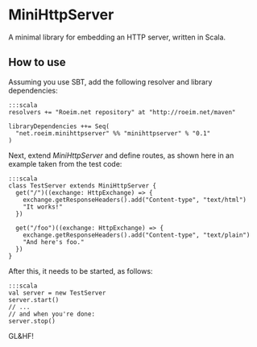 # MiniHttpServer

A minimal library for embedding an HTTP server, written in Scala.

## How to use

Assuming you use SBT, add the following resolver and library dependencies:

    :::scala
    resolvers += "Roeim.net repository" at "http://roeim.net/maven"

    libraryDependencies ++= Seq(
      "net.roeim.minihttpserver" %% "minihttpserver" % "0.1"
    )


Next, extend *MiniHttpServer* and define routes, as shown here in an example taken from the test code:

    :::scala
    class TestServer extends MiniHttpServer {
      get("/")((exchange: HttpExchange) => {
        exchange.getResponseHeaders().add("Content-type", "text/html")
        "It works!"
      })

      get("/foo")((exchange: HttpExchange) => {
        exchange.getResponseHeaders().add("Content-type", "text/plain")
        "And here's foo."
      })
    }

After this, it needs to be started, as follows:

    :::scala
    val server = new TestServer
    server.start()
    // ...
    // and when you're done:
    server.stop()

GL&HF!
